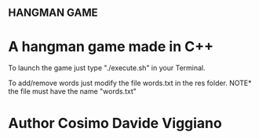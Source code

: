 ## HANGMAN GAME
# A hangman game made in C++

To launch the game just type "./execute.sh" in your Terminal.

To add/remove words just modify the file words.txt in the
res folder. 
NOTE* the file must have the name "words.txt"

# Author Cosimo Davide Viggiano
